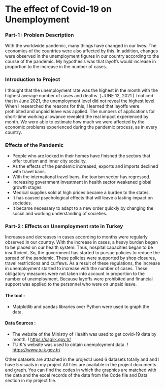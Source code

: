 # The effect of Covid-19 on Unemployment
### Part-1 : Problem Description
   With the worldwide pandemic, many things have changed in our lives. The economies of the countries were also affected by this. In addition, changes were observed in the unemployment figures in our country according to the course of the pandemic. My hypothesis was that layoffs would increase in proportion to the increase in the number of cases. 
   
### Introduction to Project
   I thought that the unemployment rate was the highest in the month with the highest average number of cases and deaths. ( JUNE 12, 2021 ) I noticed that in June 2021, the unemployment level did not reveal the highest level. When I researched the reasons for this, I learned that layoffs were prohibited and unpaid leave was applied. The numbers of applications for short-time working allowance revealed the real impact experienced by month. We were able to estimate how much we were affected by the economic problems experienced during the pandemic process, as in every country.
### Effects of the Pandemic
* People who are locked in their homes have finished the sectors that offer tourism and inner city sociality.
* As the effects of the pandemic increased, exports and imports declined with travel bans.
* With the international travel bans, the tourism sector has regressed.
* Increasing government investment in health sector weakened global growth stages
* Medical supplies sold at high prices became a burden to the states.
* It has caused psychological effects that will leave a lasting impact on societies.
* It became necessary to adapt to a new order quickly by changing the social and working understanding of societies.
### Part-2 : Effects on Unemployment rate in Turkey
Increases and decreases in cases according to months were regularly observed in our country. With the increase in cases, a heavy burden began to be placed on our health system. Thus, hospital capacities began to be insufficient. So, the government has started to pursue policies to reduce the spread of the pandemic. These policies were supported by shop closures, travel restrictions and curfews. As a result of these regulations, the increase in unemployment started to increase with the number of cases. These obligatory measures were not taken into account in proportion to the number of unemployment. Because layoffs were prohibited and financial support was applied to the personnel who were on unpaid leave.
#### The tool :
* Matplotlib and pandas libraries over Python were used to graph the data. 
#### Data Sources :
* The website of the Ministry of Health was used to get covid-19 data by month.
! https://saglik.gov.tr/
* TUIK's website was used to obtain unemployment data.
! https://www.tuik.gov.tr/

Other datasets are attached in the project.I used 6 datasets totally and and I have 5 visuals in my project.All files are available in the project documents and graph. You can find the codes in which the graphics are matched with the data and the excel records of the data from the Code file and Data section in my project file.
